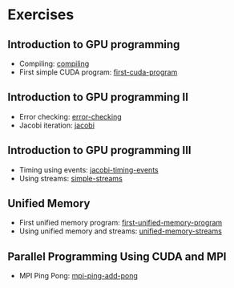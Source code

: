 # Exercises

## Introduction to GPU programming
 * Compiling: [compiling](/exercises/compiling/)
 * First simple CUDA program: [first-cuda-program](/exercises/first-cuda-program/)

## Introduction to GPU programming II
 * Error checking: [error-checking](/exercises/error-checking)
 * Jacobi iteration: [jacobi](/exercises/jacobi)

## Introduction to GPU programming III
 * Timing using events: [jacobi-timing-events](/exercises/jacobi-timing-events)
 * Using streams: [simple-streams](/exercises/simple-streams)

## Unified Memory
 * First unified memory program: [first-unified-memory-program](first-unified-memory-program)
 * Using unified memory and streams: [unified-memory-streams](unified-memory-streams)

## Parallel Programming Using CUDA and MPI
 * MPI Ping Pong: [mpi-ping-add-pong](mpi-ping-add-pong)
